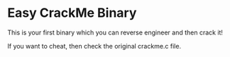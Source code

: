 # Easy CrackMe Binary

This is your first binary which you can reverse engineer and then crack it!

If you want to cheat, then check the original crackme.c file.
